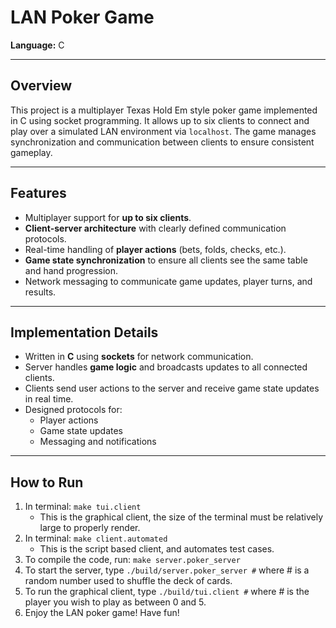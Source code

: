 # LAN Poker Game

**Language:** C  

---

## Overview

This project is a multiplayer Texas Hold Em style poker game implemented in C using socket programming. It allows up to six clients to connect and play over a simulated LAN environment via `localhost`. The game manages synchronization and communication between clients to ensure consistent gameplay.

---

## Features

- Multiplayer support for **up to six clients**.  
- **Client-server architecture** with clearly defined communication protocols.  
- Real-time handling of **player actions** (bets, folds, checks, etc.).  
- **Game state synchronization** to ensure all clients see the same table and hand progression.  
- Network messaging to communicate game updates, player turns, and results.

---

## Implementation Details

- Written in **C** using **sockets** for network communication.  
- Server handles **game logic** and broadcasts updates to all connected clients.  
- Clients send user actions to the server and receive game state updates in real time.  
- Designed protocols for:
  - Player actions
  - Game state updates
  - Messaging and notifications

---

## How to Run

1. In terminal: `make tui.client`
   - This is the graphical client, the size of the terminal must be relatively large to properly render.
2. In terminal: `make client.automated`
   - This is the script based client, and automates test cases.
3. To compile the code, run: `make server.poker_server`
4. To start the server, type `./build/server.poker_server #` where # is a random number used to shuffle the deck of cards.
5. To run the graphical client, type `./build/tui.client #` where # is the player you wish to play as between 0 and 5.
6. Enjoy the LAN poker game! Have fun!
